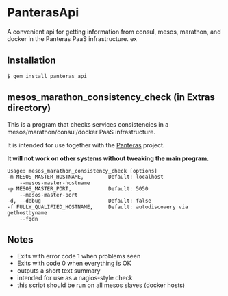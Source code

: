 # PanterasApi

A convenient api for getting information from consul, mesos, marathon, and docker in the Panteras PaaS infrastructure.
ex

## Installation

    $ gem install panteras_api

## mesos_marathon_consistency_check (in Extras directory)

This is a program that checks services consistencies in a mesos/marathon/consul/docker PaaS infrastructure.

It is intended for use together with the [Panteras](https://github.com/eBayClassifiedsGroup/PanteraS) project.

**It will not work on other systems without tweaking the main program.**

	Usage: mesos_marathon_consistency_check [options]
    -m MESOS_MASTER_HOSTNAME,        Default: localhost
        --mesos-master-hostname
    -p MESOS_MASTER_PORT,            Default: 5050
        --mesos-master-port
    -d, --debug                      Default: false
    -f FULLY_QUALIFIED_HOSTNAME,     Default: autodiscovery via gethostbyname
        --fqdn

## Notes

* Exits with error code 1 when problems seen
* Exits with code 0 when everything is OK
* outputs a short text summary
* intended for use as a nagios-style check
* this script should be run on all mesos slaves (docker hosts)
